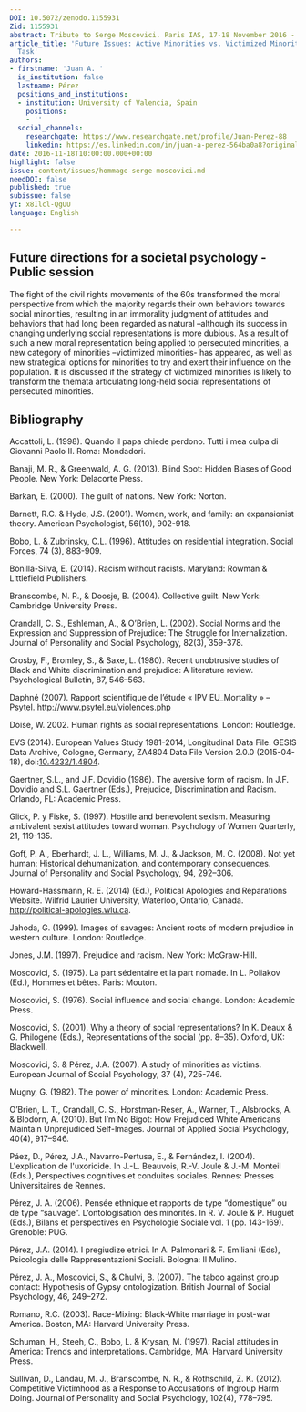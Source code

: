 ```yaml
---
DOI: 10.5072/zenodo.1155931
Zid: 1155931
abstract: Tribute to Serge Moscovici. Paris IAS, 17-18 November 2016 - Session 8
article_title: 'Future Issues: Active Minorities vs. Victimized Minorities: An Unfinished
  Task'
authors:
- firstname: 'Juan A. '
  is_institution: false
  lastname: Pérez
  positions_and_institutions:
  - institution: University of Valencia, Spain
    positions:
    - ''
  social_channels:
    researchgate: https://www.researchgate.net/profile/Juan-Perez-88
    linkedin: https://es.linkedin.com/in/juan-a-perez-564ba0a8?original_referer=https%3A%2F%2Fwww.google.com%2F
date: 2016-11-18T10:00:00.000+00:00
highlight: false
issue: content/issues/hommage-serge-moscovici.md
needDOI: false
published: true
subissue: false
yt: x8Ilcl-QgUU
language: English

---
```

## Future directions for a societal psychology - Public session

The fight of the civil rights movements of the 60s transformed the moral perspective from which the majority regards their own behaviors towards social minorities, resulting in an immorality judgment of attitudes and behaviors that had long been regarded as natural –although its success in changing underlying social representations is more dubious. As a result of such a new moral representation being applied to persecuted minorities, a new category of minorities –victimized minorities- has appeared, as well as new strategical options for minorities to try and exert their influence on the population.  It is discussed if the strategy of victimized minorities is likely to transform the themata articulating long-held social representations of persecuted minorities.

<Youtube yt="x8Ilcl-QgUU" caption="Future isues: Active minorities vs. Victimized minorities: An Unfinished Task"></Youtube>

## Bibliography

Accattoli, L. (1998). Quando il papa chiede perdono. Tutti i mea culpa di Giovanni Paolo II. Roma: Mondadori.

Banaji, M. R., & Greenwald, A. G. (2013). Blind Spot: Hidden Biases of Good People. New York: Delacorte Press.

Barkan, E. (2000). The guilt of nations. New York: Norton.

Barnett, R.C. & Hyde, J.S. (2001). Women, work, and family: an expansionist theory. American Psychologist, 56(10), 902-918.

Bobo, L. & Zubrinsky, C.L. (1996). Attitudes on residential integration. Social Forces, 74 (3), 883-909.

Bonilla-Silva, E. (2014). Racism without racists. Maryland: Rowman & Littlefield Publishers.

Branscombe, N. R., & Doosje, B. (2004). Collective guilt. New York: Cambridge University Press.

Crandall, C. S., Eshleman, A., & O’Brien, L. (2002). Social Norms and the Expression and Suppression of Prejudice: The Struggle for Internalization. Journal of Personality and Social Psychology, 82(3), 359-378.

Crosby, F., Bromley, S., & Saxe, L. (1980). Recent unobtrusive studies of Black and White discrimination and prejudice: A literature review. Psychological Bulletin, 87, 546–563.

Daphné (2007). Rapport scientifique de l’étude « IPV EU_Mortality » – Psytel. http://www.psytel.eu/violences.php

Doise, W. 2002. Human rights as social representations. London: Routledge.

EVS (2014). European Values Study 1981-2014, Longitudinal Data File. GESIS Data Archive, Cologne, Germany, ZA4804 Data File Version 2.0.0 (2015-04-18), doi:[10.4232/1.4804](http://dx.doi.org/10.4232/1.4804).

Gaertner, S.L., and J.F. Dovidio (1986). The aversive form of racism. In J.F. Dovidio and S.L. Gaertner (Eds.), Prejudice, Discrimination and Racism. Orlando, FL: Academic Press.

Glick, P. y Fiske, S. (1997). Hostile and benevolent sexism. Measuring ambivalent sexist attitudes toward woman. Psychology of Women Quarterly, 21, 119-135.

Goff, P. A., Eberhardt, J. L., Williams, M. J., & Jackson, M. C. (2008). Not yet human: Historical dehumanization, and contemporary consequences. Journal of Personality and Social Psychology, 94, 292–306.

Howard-Hassmann, R. E. (2014) (Ed.), Political Apologies and Reparations Website. Wilfrid Laurier University, Waterloo, Ontario, Canada. http://political-apologies.wlu.ca.

Jahoda, G. (1999). Images of savages: Ancient roots of modern prejudice in western culture. London: Routledge.

Jones, J.M. (1997). Prejudice and racism. New York: McGraw-Hill.

Moscovici, S. (1975). La part sédentaire et la part nomade. In L. Poliakov (Ed.), Hommes et bêtes. Paris: Mouton.

Moscovici, S. (1976). Social influence and social change. London: Academic Press.

Moscovici, S. (2001). Why a theory of social representations? In K. Deaux & G. Philogéne (Eds.), Representations of the social (pp. 8–35). Oxford, UK: Blackwell.

Moscovici, S. & Pérez, J.A. (2007). A study of minorities as victims. European Journal of Social Psychology, 37 (4), 725-746.

Mugny, G. (1982). The power of minorities. London: Academic Press.

O’Brien, L. T., Crandall, C. S., Horstman-Reser, A., Warner, T., Alsbrooks, A. & Blodorn, A. (2010). But I’m No Bigot: How Prejudiced White Americans Maintain Unprejudiced Self-Images. Journal of Applied Social Psychology, 40(4), 917–946.

Páez, D., Pérez, J.A., Navarro-Pertusa, E., & Fernández, I. (2004). L'explication de l'uxoricide. In J.-L. Beauvois, R.-V. Joule & J.-M. Monteil (Eds.), Perspectives cognitives et conduites sociales. Rennes: Presses Universitaires de Rennes.

Pérez, J. A. (2006). Pensée ethnique et rapports de type “domestique” ou de type “sauvage”. L’ontologisation des minorités. In R. V. Joule & P. Huguet (Eds.), Bilans et perspectives en Psychologie Sociale vol. 1 (pp. 143-169). Grenoble: PUG.

Pérez, J.A. (2014). I pregiudize etnici. In A. Palmonari & F. Emiliani (Eds), Psicologia delle Rappresentazioni Sociali. Bologna: Il Mulino.

Pérez, J. A., Moscovici, S., & Chulvi, B. (2007). The taboo against group contact: Hypothesis of Gypsy ontologization. British Journal of Social Psychology, 46, 249–272.

Romano, R.C. (2003). Race-Mixing: Black-White marriage in post-war America. Boston, MA: Harvard University Press.

Schuman, H., Steeh, C., Bobo, L. & Krysan, M. (1997). Racial attitudes in America: Trends and interpretations. Cambridge, MA: Harvard University Press.

Sullivan, D., Landau, M. J., Branscombe, N. R., & Rothschild, Z. K. (2012). Competitive Victimhood as a Response to Accusations of Ingroup Harm Doing. Journal of Personality and Social Psychology, 102(4), 778–795.